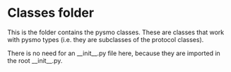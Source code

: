 # Classes folder

This is the folder contains the pysmo classes. These are classes that work with pysmo types (i.e. they are subclasses of the protocol classes).

There is no need for an \_\_init__.py file here, because they are imported in the root \_\_init__.py. 
